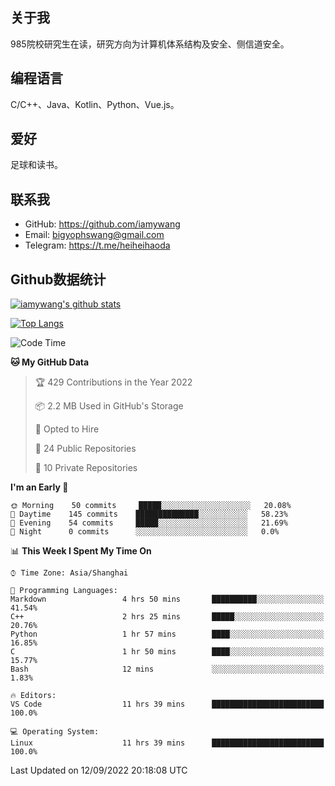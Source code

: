 ## 关于我

985院校研究生在读，研究方向为计算机体系结构及安全、侧信道安全。

## 编程语言

C/C++、Java、Kotlin、Python、Vue.js。

## 爱好

足球和读书。

## 联系我

- GitHub: https://github.com/iamywang
- Email: bigyophswang@gmail.com
- Telegram: https://t.me/heiheihaoda

## Github数据统计

[![iamywang's github stats](https://github-readme-stats.vercel.app/api?username=iamywang&count_private=true&show_icons=true)]()

[![Top Langs](https://github-readme-stats.vercel.app/api/top-langs/?username=iamywang&layout=compact)]()

<!--START_SECTION:waka-->
![Code Time](http://img.shields.io/badge/Code%20Time-541%20hrs%2052%20mins-blue)

**🐱 My GitHub Data** 

> 🏆 429 Contributions in the Year 2022
 > 
> 📦 2.2 MB Used in GitHub's Storage 
 > 
> 💼 Opted to Hire
 > 
> 📜 24 Public Repositories 
 > 
> 🔑 10 Private Repositories  
 > 
**I'm an Early 🐤** 

```text
🌞 Morning    50 commits     █████░░░░░░░░░░░░░░░░░░░░   20.08% 
🌆 Daytime    145 commits    ██████████████░░░░░░░░░░░   58.23% 
🌃 Evening    54 commits     █████░░░░░░░░░░░░░░░░░░░░   21.69% 
🌙 Night      0 commits      ░░░░░░░░░░░░░░░░░░░░░░░░░   0.0%

```


📊 **This Week I Spent My Time On** 

```text
⌚︎ Time Zone: Asia/Shanghai

💬 Programming Languages: 
Markdown                 4 hrs 50 mins       ██████████░░░░░░░░░░░░░░░   41.54% 
C++                      2 hrs 25 mins       █████░░░░░░░░░░░░░░░░░░░░   20.76% 
Python                   1 hr 57 mins        ████░░░░░░░░░░░░░░░░░░░░░   16.85% 
C                        1 hr 50 mins        ████░░░░░░░░░░░░░░░░░░░░░   15.77% 
Bash                     12 mins             ░░░░░░░░░░░░░░░░░░░░░░░░░   1.83%

🔥 Editors: 
VS Code                  11 hrs 39 mins      █████████████████████████   100.0%

💻 Operating System: 
Linux                    11 hrs 39 mins      █████████████████████████   100.0%

```


 Last Updated on 12/09/2022 20:18:08 UTC
<!--END_SECTION:waka-->
